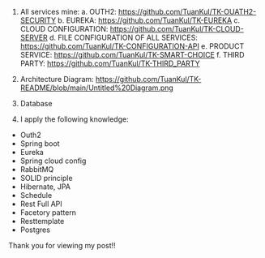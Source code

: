 1. All services mine:
   a. OUTH2: https://github.com/TuanKul/TK-OUATH2-SECURITY
   b. EUREKA: https://github.com/TuanKul/TK-EUREKA
   c. CLOUD CONFIGURATION: https://github.com/TuanKul/TK-CLOUD-SERVER
   d. FILE CONFIGURATION OF ALL SERVICES: https://github.com/TuanKul/TK-CONFIGURATION-API
   e. PRODUCT SERVICE: https://github.com/TuanKul/TK-SMART-CHOICE
   f. THIRD PARTY: https://github.com/TuanKul/TK-THIRD_PARTY

2. Architecture Diagram:
   https://github.com/TuanKul/TK-README/blob/main/Untitled%20Diagram.png
   
3. Database 

4. I apply the following knowledge:
  * Outh2
  * Spring boot
  * Eureka
  * Spring cloud config
  * RabbitMQ
  * SOLID principle
  * Hibernate, JPA
  * Schedule
  * Rest Full API
  * Facetory pattern
  * Resttemplate
  * Postgres


Thank you for viewing my post!!
